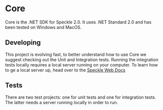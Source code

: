 # Core

Core is the .NET SDK for Speckle 2.0. It uses .NET Standard 2.0 and has been tested on Windows and MacOS.

## Developing

This project is evolving fast, to better understand how to use Core we suggest checking out the Unit and Integration tests. Running the integration tests locally requires a local server running on your computer. To learn how to ge a local server up, head over to the [Speckle Web Docs](/dev/web)

## Tests

There are two test projects: one for unit tests and one for integration tests. The latter needs a server running locally in order to run.
